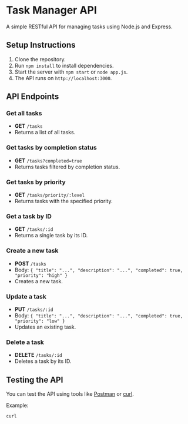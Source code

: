 # Task Manager API

A simple RESTful API for managing tasks using Node.js and Express.

## Setup Instructions

1. Clone the repository.
2. Run `npm install` to install dependencies.
3. Start the server with `npm start` or `node app.js`.
4. The API runs on `http://localhost:3000`.

## API Endpoints

### Get all tasks
- **GET** `/tasks`
- Returns a list of all tasks.

### Get tasks by completion status
- **GET** `/tasks?completed=true`
- Returns tasks filtered by completion status.

### Get tasks by priority
- **GET** `/tasks/priority/:level`
- Returns tasks with the specified priority.

### Get a task by ID
- **GET** `/tasks/:id`
- Returns a single task by its ID.

### Create a new task
- **POST** `/tasks`
- Body: `{ "title": "...", "description": "...", "completed": true, "priority": "high" }`
- Creates a new task.

### Update a task
- **PUT** `/tasks/:id`
- Body: `{ "title": "...", "description": "...", "completed": true, "priority": "low" }`
- Updates an existing task.

### Delete a task
- **DELETE** `/tasks/:id`
- Deletes a task by its ID.

## Testing the API

You can test the API using tools like [Postman](https://www.postman.com/) or [curl](https://curl.se/).

Example:
```bash
curl